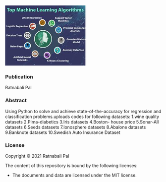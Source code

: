 ![Examples](img/machine.jpg)

### Publication
Ratnabali Pal

### Abstract
Using Python to solve and achieve state-of-the-accuracy for regression and classification problems.uploads codes for 
following datasets:
1.wine quality datasets
2.Pima-diabetics
3.Iris datasets
4.Boston- house price
5.Sonar-All datasets
6.Seeds datasets
7.Ionosphere datasets
8.Abalone datasets
9.Banknote datasets
10.Swedish Auto Insurance Dataset

### License

Copyright © 2021 Ratnabali Pal

The content of this repository is bound by the following licenses:

- The documents and data are licensed under the MIT license.
